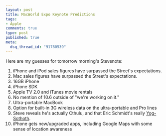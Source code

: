 ```yaml
--- 
layout: post
title: MacWorld Expo Keynote Predictions
tags: 
- Apple
comments: true
type: post
published: true
meta: 
  dsq_thread_id: "91780539"
---
```

Here are my guesses for tomorrow morning's Stevenote:
  <ol>
  	<li>iPhone and iPod sales figures have surpassed the Street's expectations.</li>
   	<li>Mac sales figures have surpassed the Street's expectations.</li>
  	<li>16GB iPhone</li>
  	<li>iPhone SDK</li>
  	<li>Apple TV 2.0 and iTunes movie rentals</li>
  	<li>No mention of 10.6 outside of "we're working on it."</li>
  	<li>Ultra-portable MacBook</li>
  	<li>Option for built-in 3G wireless data on the ultra-portable and Pro lines</li>
  	<li>Steve reveals he's actually Cthulu, and that Eric Schmidt's really <a href="http://en.wikipedia.org/wiki/Yog-Sothoth">Yog-Sothoth</a>.</li>
  	<li>iPhone gets new/upgraded apps, including Google Maps with some sense of location awareness</li>
  </ol>
